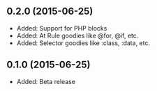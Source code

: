 ## 0.2.0 (2015-06-25)

- Added: Support for PHP blocks
- Added: At Rule goodies like @for, @if, etc.
- Added: Selector goodies like :class, :data, etc.

## 0.1.0 (2015-06-25)

- Added: Beta release
